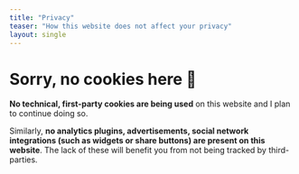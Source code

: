 ```yaml
---
title: "Privacy"
teaser: "How this website does not affect your privacy"
layout: single
---
```


# Sorry, no cookies here 🍪

**No technical, first-party cookies are being used** on this website and I plan to continue doing so.

Similarly, **no analytics plugins, advertisements, social network integrations (such as widgets or share buttons) are present on this website**. The lack of these will benefit you from not being tracked by third-parties.

